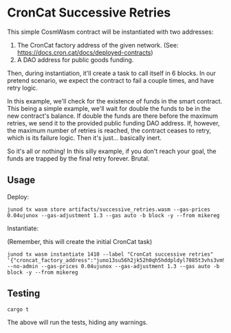 # CronCat Successive Retries

This simple CosmWasm contract will be instantiated with two addresses:

1. The CronCat factory address of the given network. (See: https://docs.cron.cat/docs/deployed-contracts)
2. A DAO address for public goods funding.

Then, during instantiation, it'll create a task to call itself in 6 blocks. In our pretend scenario, we expect the contract to fail a couple times, and have retry logic. 

In this example, we'll check for the existence of funds in the smart contract. This being a simple example, we'll wait for double the funds to be in the new contract's balance. If double the funds are there before the maximum retries, we send it to the provided public funding DAO address. If, however, the maximum number of retries is reached, the contract ceases to retry, which is its failure logic. Then it's just… basically inert.

So it's all or nothing! In this silly example, if you don't reach your goal, the funds are trapped by the final retry forever. Brutal.

## Usage

Deploy:

    junod tx wasm store artifacts/successive_retries.wasm --gas-prices 0.04ujunox --gas-adjustment 1.3 --gas auto -b block -y --from mikereg

Instantiate:

(Remember, this will create the initial CronCat task)

    junod tx wasm instantiate 1410 --label "CronCat successive retries" '{"croncat_factory_address":"juno13su56h2jk52h0qh5hddpldyl7085t3vhs3vm92afplpvpmswuajsv4kxgg","public_funding_address":"juno178zy27yelrnr8d86u8q5yhgtr7d6jfyadrrsw9kqr78ykxh897gssas2v2"}' --no-admin --gas-prices 0.04ujunox --gas-adjustment 1.3 --gas auto -b block -y --from mikereg

## Testing

    cargo t

The above will run the tests, hiding any warnings.
